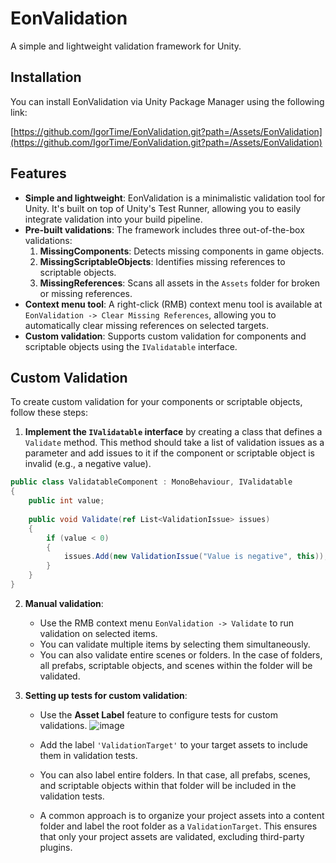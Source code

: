 # EonValidation

A simple and lightweight validation framework for Unity.

## Installation

You can install EonValidation via Unity Package Manager using the following link:

[https://github.com/IgorTime/EonValidation.git?path=/Assets/EonValidation](https://github.com/IgorTime/EonValidation.git?path=/Assets/EonValidation)

## Features

- **Simple and lightweight**: EonValidation is a minimalistic validation tool for Unity. It's built on top of Unity's Test Runner, allowing you to easily integrate validation into your build pipeline.
- **Pre-built validations**: The framework includes three out-of-the-box validations:
  1. **MissingComponents**: Detects missing components in game objects.
  2. **MissingScriptableObjects**: Identifies missing references to scriptable objects.
  3. **MissingReferences**: Scans all assets in the `Assets` folder for broken or missing references.
- **Context menu tool**: A right-click (RMB) context menu tool is available at `EonValidation -> Clear Missing References`, allowing you to automatically clear missing references on selected targets.
- **Custom validation**: Supports custom validation for components and scriptable objects using the `IValidatable` interface.

## Custom Validation

To create custom validation for your components or scriptable objects, follow these steps:

1. **Implement the `IValidatable` interface** by creating a class that defines a `Validate` method. This method should take a list of validation issues as a parameter and add issues to it if the component or scriptable object is invalid (e.g., a negative value).
```csharp
public class ValidatableComponent : MonoBehaviour, IValidatable
{
    public int value;
    
    public void Validate(ref List<ValidationIssue> issues)
    {
        if (value < 0)
        {
            issues.Add(new ValidationIssue("Value is negative", this));
        }
    }
}
```
  
2. **Manual validation**:
   - Use the RMB context menu `EonValidation -> Validate` to run validation on selected items.
   - You can validate multiple items by selecting them simultaneously.
   - You can also validate entire scenes or folders. In the case of folders, all prefabs, scriptable objects, and scenes within the folder will be validated.

3. **Setting up tests for custom validation**:
   - Use the **Asset Label** feature to configure tests for custom validations.
![image](https://github.com/user-attachments/assets/9a1ceab9-d3f3-43dc-abd6-da951e31201e)

   - Add the label `'ValidationTarget'` to your target assets to include them in validation tests.
   - You can also label entire folders. In that case, all prefabs, scenes, and scriptable objects within that folder will be included in the validation tests.
   - A common approach is to organize your project assets into a content folder and label the root folder as a `ValidationTarget`. This ensures that only your project assets are validated, excluding third-party plugins.
